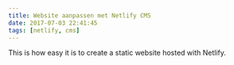 ```yaml
---
title: Website aanpassen met Netlify CMS
date: 2017-07-03 22:41:45
tags: [netlify, cms]
---
```

This is how easy it is to create a static website hosted with Netlify.
